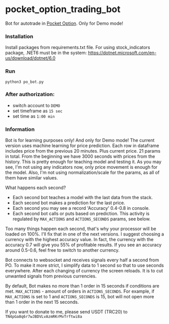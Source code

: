 # pocket_option_trading_bot
Bot for autotrade in [Pocket Option](https://pocketoption.com/). Only for Demo mode!

### Installation
Install packages from requirements.txt file. For using stock_indicators package,
.NET6 must be in the system: https://dotnet.microsoft.com/en-us/download/dotnet/6.0

### Run
`python3 po_bot.py`

### After authorization:
- switch account to `DEMO`
- set timeframe as `15 sec`
- set time as `1:00 min`

### Information
Bot is for learning purposes only! And only for Demo mode!
The current version uses machine learning for price prediction. Each row in dataframe 
includes price from the previous 20 minutes. Plus current price. 21 params in total.
From the beginning we have 3000 seconds with prices from the history. This is pretty
enough for teaching model and testing it. As you may see, I'm not using any indicators
now, only price movement is enough for the model. Also, I'm not using normalization/scale
for the params, as all of them have similar values.

What happens each second? 
- Each second bot teaches a model with the last data from the stack.
- Each second bot makes a prediction for the last price.
- Each second you may see a record 'Accuracy' 0.4-0.8 in console.
- Each second bot calls or puts based on prediction. This activity is regulated by `MAX_ACTIONS` and  `ACTIONS_SECONDS` params, see below.

Too many things happen each second, that's why your processor will be loaded on 100%. I'll
fix that in one of the next versions.
I suggest choosing a currency with the highest accuracy value. In fact, the currency with 
the accuracy 0.7 will give you 55% of profitable results. If you see an accuracy around 0.5-0.6,
feel free to switch to another currency.

Bot connects to websocket and receives signals every half a second from PO.
To make it more strict, I simplify data to 1 second so that to use seconds 
everywhere. After each changing of currency the screen reloads. It is to
cut unwanted signals from previous currencies.

By default, Bot makes no more than 1 order in 15 seconds if conditions are met.
`MAX_ACTIONS` - amount of orders in `ACTIONS_SECONDS`. For example, if 
`MAX_ACTIONS` is set to 1 and `ACTIONS_SECONDS` is 15, bot will not open
more than 1 order in the next 15 seconds.

If you want to donate to me, please send USDT (TRC20) to `TN4pGa8q6r7wJBDVLvAzmRKrMvTrftwi8a`